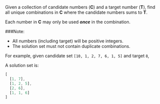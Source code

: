 Given a collection of candidate numbers (**C**) and a target number (**T**), find all unique combinations in **C** where the candidate numbers sums to **T**.

Each number in **C** may only be used ***once*** in the combination.

###Note:
 - All numbers (including target) will be positive integers.
 - The solution set must not contain duplicate combinations.


For example, given candidate set `[10, 1, 2, 7, 6, 1, 5]` and target `8`,
 
A solution set is: 
```javascript
[
  [1, 7],
  [1, 2, 5],
  [2, 6],
  [1, 1, 6]
]
```
